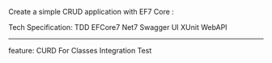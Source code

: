 
Create a simple CRUD application with EF7 Core :

Tech Specification:
TDD
EFCore7 
Net7
Swagger UI
XUnit
WebAPI

---
feature:
CURD For Classes
Integration Test


